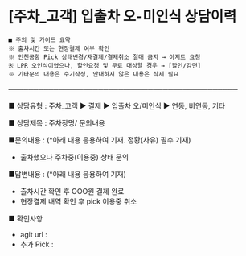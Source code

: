 # [주차_고객] 입출차 오-미인식 상담이력

```
■ 주의 및 가이드 요약  
※ 출차시간 또는 현장결제 여부 확인  
※ 인천공항 Pick 상태변경/재결제/결제취소 절대 금지 → 아지트 요청  
※ LPR 오인식이였으나, 할인요청 및 무료 대상일 경우 → [할인/감면]  
※ 기타문의 내용은 수기작성, 안내하지 않은 내용은 삭제 필요
```

──────────────────────────────────────────────

■ 상담유형 : 주차\_고객 ▶ 결제 ▶ 입출차 오/미인식 ▶ 연동, 비연동, 기타

■ 상담제목 : 주차장명/ 문의내용

■문의내용 : (\*아래 내용 응용하여 기재. 정황(사유) 필수 기재)  
- 출차했으나 주차중(이용중) 상태 문의

■답변내용 : (\*아래 내용 응용하여 기재)  
- 출차시간 확인 후 OOO원 결제 완료  
- 현장결제 내역 확인 후 pick 이용중 취소

■ 확인사항  
- agit url :  
- 추가 Pick :